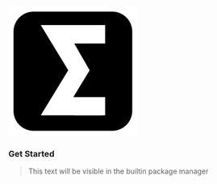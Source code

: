 ![Icon](https://raw.githubusercontent.com/ProtopSolutions/OneWare.Vhdp/main/Icon.png)

### Get Started

> This text will be visible in the builtin package manager
